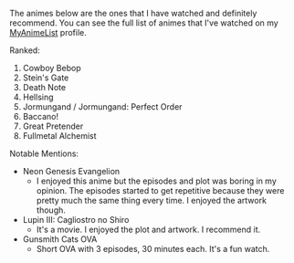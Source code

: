 The animes below are the ones that I have watched and definitely recommend. You can see the full list of animes that I've watched on my [MyAnimeList](https://myanimelist.net/animelist/yingersun) profile.

Ranked:
1. Cowboy Bebop
2. Stein's Gate
3. Death Note
4. Hellsing
5. Jormungand / Jormungand: Perfect Order
6. Baccano!
7. Great Pretender
8. Fullmetal Alchemist

Notable Mentions:
- Neon Genesis Evangelion
  - I enjoyed this anime but the episodes and plot was boring in my opinion. The episodes started to get repetitive because they were pretty much the same thing every time. I enjoyed the artwork though.
- Lupin III: Cagliostro no Shiro
  - It's a movie. I enjoyed the plot and artwork. I recommend it.
- Gunsmith Cats OVA
  - Short OVA with 3 episodes, 30 minutes each. It's a fun watch.